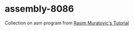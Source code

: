 # assembly-8086

Collection on asm program from [ Rasim Muratovic's Tutorial ](https://www.youtube.com/watch?v=zEuvNYe7WG0)
